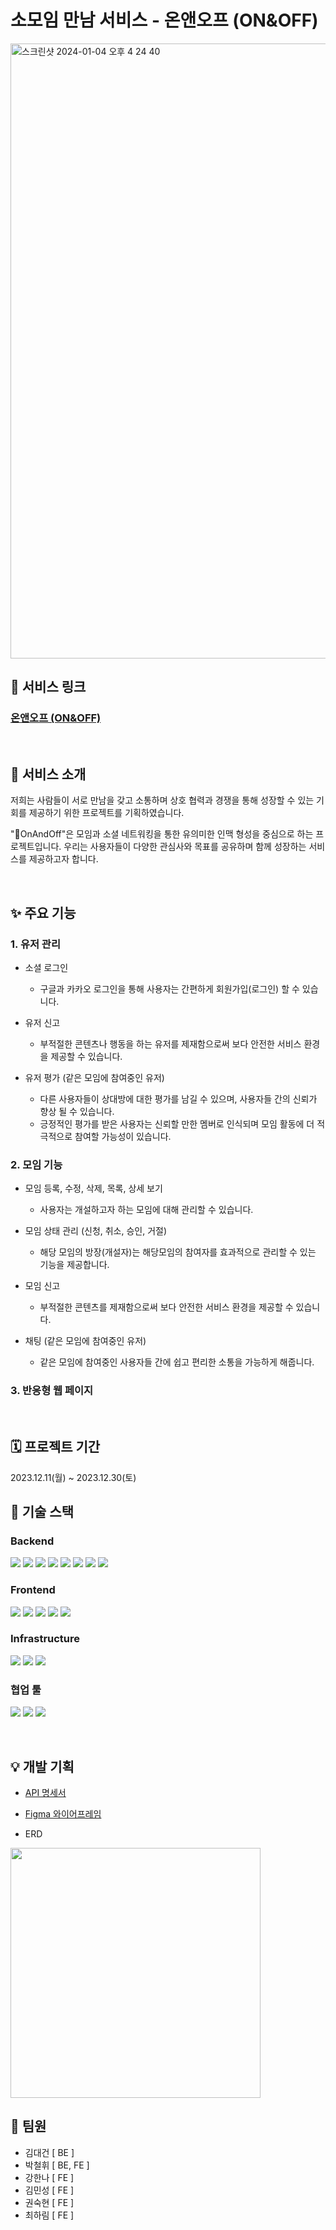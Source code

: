 # 소모임 만남 서비스 - 온앤오프 (ON&OFF)

<img width="984" alt="스크린샷 2024-01-04 오후 4 24 40" src="https://github.com/Team-OnAndOff/front/assets/126145519/1a61da18-753c-47ff-afcc-29420f71cf35">

<br />

## 👀 서비스 링크

### [온앤오프 (ON&OFF)](http://kdt-sw-7-team05.elicecoding.com/)

<br />

## 🎉 서비스 소개

저희는 사람들이 서로 만남을 갖고 소통하며 상호 협력과 경쟁을 통해 성장할 수 있는 기회를 제공하기 위한 프로젝트를 기획하였습니다.

"OnAndOff"은 모임과 소셜 네트워킹을 통한 유의미한 인맥 형성을 중심으로 하는 프로젝트입니다. 우리는 사용자들이 다양한 관심사와 목표를 공유하며 함께 성장하는 서비스를 제공하고자 합니다.

<br />

## ✨ 주요 기능

### 1. 유저 관리

- 소셜 로그인
    - 구글과 카카오 로그인을 통해 사용자는 간편하게 회원가입(로그인) 할 수 있습니다.

- 유저 신고
  - 부적절한 콘텐츠나 행동을 하는 유저를 제재함으로써 보다 안전한 서비스 환경을 제공할 수 있습니다.

- 유저 평가 (같은 모임에 참여중인 유저)
    - 다른 사용자들이 상대방에 대한 평가를 남길 수 있으며, 사용자들 간의 신뢰가 향상 될 수 있습니다.
    - 긍정적인 평가를 받은 사용자는 신뢰할 만한 멤버로 인식되며 모임 활동에 더 적극적으로 참여할 가능성이 있습니다.

### 2. 모임 기능

- 모임 등록, 수정, 삭제, 목록, 상세 보기
  - 사용자는 개설하고자 하는 모임에 대해 관리할 수 있습니다.

- 모임 상태 관리 (신청, 취소, 승인, 거절)
  - 해당 모임의 방장(개설자)는 해당모임의 참여자를 효과적으로 관리할 수 있는 기능을 제공합니다.

- 모임 신고
  - 부적절한 콘텐츠를 제재함으로써 보다 안전한 서비스 환경을 제공할 수 있습니다.

- 채팅 (같은 모임에 참여중인 유저)
  - 같은 모임에 참여중인 사용자들 간에 쉽고 편리한 소통을 가능하게 해줍니다.

### 3. 반응형 웹 페이지

<br />

## 🗓️ 프로젝트 기간

2023.12.11(월) ~ 2023.12.30(토)

## 🥁 기술 스택

### Backend

<img src="https://img.shields.io/badge/Node.js-339933?style=flat-square&logo=nodedotjs&logoColor=white"/> <img src="https://img.shields.io/badge/Express-000000?style=flat-square&logo=express&logoColor=white"/> <img src="https://img.shields.io/badge/MySQL-4479A1?style=flat-square&logo=mysql&logoColor=white"/> <img src="https://img.shields.io/badge/TypeORM-3178C6?style=flat-square&logo=typeorm&logoColor=white"/> <img src="https://img.shields.io/badge/MongoDB-47A248?style=flat-square&logo=mongodb&logoColor=white"/> <img src="https://img.shields.io/badge/Mongoose-880000?style=flat-square&logo=mongoose&logoColor=white"/> <img src="https://img.shields.io/badge/Socket.io-010101?style=flat-square&logo=socket.io&logoColor=white"/> <img src="https://img.shields.io/badge/TypeScript-3178C6?style=flat-square&logo=typescript&logoColor=white"/>

### Frontend

<img src="https://img.shields.io/badge/React-61DAFB?style=flat-square&logo=react&logoColor=white"/> <img src="https://img.shields.io/badge/TypeScript-3178C6?style=flat-square&logo=typescript&logoColor=white"/> <img src="https://img.shields.io/badge/Tailwind_CSS-38B2AC?style=flat-square&logo=tailwind-css&logoColor=white"/> <img src="https://img.shields.io/badge/react--hook--form-0081CB?style=flat-square&logo=react&logoColor=white"/> <img src="https://img.shields.io/badge/Zustand-000?style=flat-square&logo=zustand&logoColor=white"/>

### Infrastructure

<img src="https://img.shields.io/badge/Vite-646CFF?style=flat-square&logo=vite&logoColor=white"/> <img src="https://img.shields.io/badge/PM2-2B037A?style=flat-square&logo=pm2&logoColor=white"/> <img src="https://img.shields.io/badge/NGINX-009639?style=flat-square&logo=nginx&logoColor=white"/> 

### 협업 툴

<img src="https://img.shields.io/badge/Gitlab-FC6D26?style=flat-square&logo=gitlab&logoColor=white"/> <img src="https://img.shields.io/badge/Figma-0C8CE9?style=flat-square&logo=figma&logoColor=white"/> <img src="https://img.shields.io/badge/Notion-FFFFFF?style=flat-square&logo=notion&logoColor=black"/>

<br />

## 💡 개발 기획

- [API 명세서](https://www.notion.so/API-43378c973b474266b27836ff06e103de?pvs=4)

- [Figma 와이어프레임](https://www.figma.com/file/bzRNmwnW08OrNCjGxHr0Vo/%EC%98%A8%EC%95%A4%EC%98%A4%ED%94%84?type=design&node-id=0-1&mode=design&t=GfiMBxJWxrvvLwlL-0)

- ERD
<img src="https://github.com/Team-OnAndOff/front/assets/126145519/7aca2310-d5ff-4b8e-9614-e2e394469f26" width="400"/>

<br />

## 👦 팀원
- 김대건 [ BE ]
- 박철휘 [ BE, FE ]
- 강한나 [ FE ]
- 김민성 [ FE ]
- 권숙현 [ FE ]
- 최하림 [ FE ]
